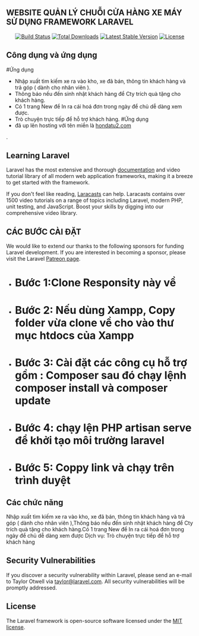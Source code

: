 ## WEBSITE QUẢN LÝ CHUỖI CỬA HÀNG XE MÁY SỬ DỤNG FRAMEWORK LARAVEL

<p align="center">
<a href="https://travis-ci.org/laravel/framework"><img src="https://travis-ci.org/laravel/framework.svg" alt="Build Status"></a>
<a href="https://packagist.org/packages/laravel/framework"><img src="https://poser.pugx.org/laravel/framework/d/total.svg" alt="Total Downloads"></a>
<a href="https://packagist.org/packages/laravel/framework"><img src="https://poser.pugx.org/laravel/framework/v/stable.svg" alt="Latest Stable Version"></a>
<a href="https://packagist.org/packages/laravel/framework"><img src="https://poser.pugx.org/laravel/framework/license.svg" alt="License"></a>
</p>

## Công dụng và ứng dụng
#Ứng dụng
- Nhập xuất tìm kiếm xe ra vào kho, xe đã bán, thông tin khách hàng và trả góp ( dành cho nhân viên ).
- Thông báo nếu đến sinh nhật khách hàng để Cty trích quà tặng cho khách hàng.
- Có 1 trang New để In ra cái hoá đơn trong ngày để chủ dễ dàng xem được.
- Trò chuyện trực tiếp để hỗ trợ khách hàng.
#Ứng dụng
- đã up lên hosting với tên miền là [hondatu2.com](https://hondatu2.com)

.

## Learning Laravel

Laravel has the most extensive and thorough [documentation](https://laravel.com/docs) and video tutorial library of all modern web application frameworks, making it a breeze to get started with the framework.

If you don't feel like reading, [Laracasts](https://laracasts.com) can help. Laracasts contains over 1500 video tutorials on a range of topics including Laravel, modern PHP, unit testing, and JavaScript. Boost your skills by digging into our comprehensive video library.

## CÁC BƯỚC CÀI ĐẶT

We would like to extend our thanks to the following sponsors for funding Laravel development. If you are interested in becoming a sponsor, please visit the Laravel [Patreon page](https://patreon.com/taylorotwell).

- # Bước 1:Clone Responsity này về
- # Bước 2: Nếu dùng Xampp, Copy folder vừa clone về cho vào thư mục htdocs của Xampp
- # Bước 3: Cài đặt các công cụ hỗ trợ gồm : Composer sau đó chạy lệnh composer install và composer update
- # Bước 4: chạy lện PHP artisan serve để khởi tạo môi trường laravel

- # Bước 5: Coppy link và chạy trên trình duyệt



## Các chức năng

Nhập xuất tìm kiếm xe ra vào kho, xe đã bán, thông tin khách hàng và trả góp ( dành cho nhân viên ),Thông báo nếu đến sinh nhật khách hàng để Cty trích quà tặng cho khách hàng.Có 1 trang New để In ra cái hoá đơn trong ngày để chủ dễ dàng xem được
Dịch vụ: Trò chuyện trực tiếp để hỗ trợ khách hàng

## Security Vulnerabilities

If you discover a security vulnerability within Laravel, please send an e-mail to Taylor Otwell via [taylor@laravel.com](mailto:taylor@laravel.com). All security vulnerabilities will be promptly addressed.

## License

The Laravel framework is open-source software licensed under the [MIT license](https://opensource.org/licenses/MIT).
